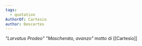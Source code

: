 ```yaml
---
tags:
  - quotation
AuthorOf: Cartesio
author: Descartes
---
```

*"Larvatus Prodeo"* *"Mascherato, avanzo"* motto di [[Cartesio]]


